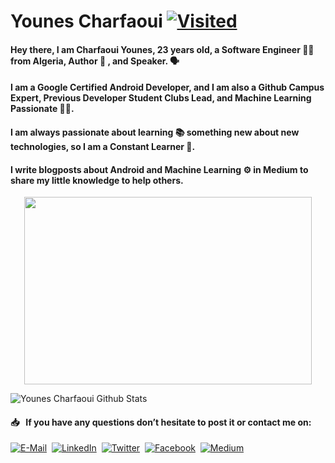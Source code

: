 # Younes Charfaoui [![Visited](http://hits.dwyl.com/Younes-Charfaoui/Younes-Charfaoui.svg)](http://hits.dwyl.com/Younes-Charfaoui/Younes-Charfaoui)

#### Hey there, I am Charfaoui Younes, 23 years old, a Software Engineer 👨‍🎓 from Algeria, Author 📄 , and Speaker. 🗣

#### I am a Google Certified Android Developer, and I am also a Github Campus Expert, Previous Developer Student Clubs Lead, and Machine Learning Passionate 👨‍🔬.

#### I am always passionate about learning 📚 something new about new technologies, so I am a Constant Learner 🚴.

#### I write blogposts about Android and Machine Learning ⚙️ in Medium to share my little knowledge to help others.

<p align="center">
  <img width="460" height="300" src="https://github-readme-stats.vercel.app/api?username=Younes-Charfaoui&show_icons=true">
</p>

![Younes Charfaoui Github Stats](https://github-readme-stats.vercel.app/api?username=Younes-Charfaoui&show_icons=true)

#### 📥 &nbsp; If you have any questions don’t hesitate to post it or contact me on:

[![E-Mail](https://github.com/Younes-Charfaoui/Younes-Charfaoui/blob/master/email.png)](mailto:mxcsyounes@gmail.com)&nbsp;&nbsp;[![LinkedIn](https://github.com/Younes-Charfaoui/Younes-Charfaoui/blob/master/linkedin.png)](https://www.linkedin.com/in/younes-charfaoui)&nbsp; [![Twitter](https://github.com/Younes-Charfaoui/Younes-Charfaoui/blob/master/twitter.png)](https://twitter.com/CharfaouiYounes)&nbsp;&nbsp;[![Facebook](https://github.com/Younes-Charfaoui/Younes-Charfaoui/blob/master/facebook.png)](https://www.facebook.com/mxcsyounes/)&nbsp;&nbsp;[![Medium](https://github.com/Younes-Charfaoui/Younes-Charfaoui/blob/master/medium.png)](https://www.medium.com/@mxcsyounes)
